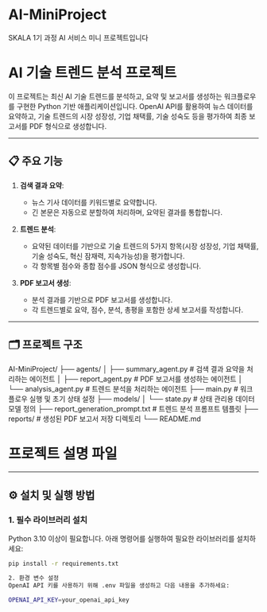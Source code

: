 # AI-MiniProject
SKALA 1기 과정 AI 서비스 미니 프로젝트입니다

# AI 기술 트렌드 분석 프로젝트

이 프로젝트는 최신 AI 기술 트렌드를 분석하고, 요약 및 보고서를 생성하는 워크플로우를 구현한 Python 기반 애플리케이션입니다. OpenAI API를 활용하여 뉴스 데이터를 요약하고, 기술 트렌드의 시장 성장성, 기업 채택률, 기술 성숙도 등을 평가하여 최종 보고서를 PDF 형식으로 생성합니다.

---

## 📋 주요 기능

1. **검색 결과 요약**:
   - 뉴스 기사 데이터를 키워드별로 요약합니다.
   - 긴 본문은 자동으로 분할하여 처리하며, 요약된 결과를 통합합니다.

2. **트렌드 분석**:
   - 요약된 데이터를 기반으로 기술 트렌드의 5가지 항목(시장 성장성, 기업 채택률, 기술 성숙도, 혁신 잠재력, 지속가능성)을 평가합니다.
   - 각 항목별 점수와 종합 점수를 JSON 형식으로 생성합니다.

3. **PDF 보고서 생성**:
   - 분석 결과를 기반으로 PDF 보고서를 생성합니다.
   - 각 트렌드별로 요약, 점수, 분석, 총평을 포함한 상세 보고서를 작성합니다.

---

## 🗂️ 프로젝트 구조
AI-MiniProject/ ├── agents/ │ ├── summary_agent.py # 검색 결과 요약을 처리하는 에이전트 │ ├── report_agent.py # PDF 보고서를 생성하는 에이전트 │ └── analysis_agent.py # 트렌드 분석을 처리하는 에이전트 ├── main.py # 워크플로우 실행 및 초기 상태 설정 ├── models/ │ └── state.py # 상태 관리용 데이터 모델 정의 ├── report_generation_prompt.txt # 트렌드 분석 프롬프트 템플릿 ├── reports/ # 생성된 PDF 보고서 저장 디렉토리 └── README.md 

# 프로젝트 설명 파일

---

## ⚙️ 설치 및 실행 방법

### 1. **필수 라이브러리 설치**
Python 3.10 이상이 필요합니다. 아래 명령어를 실행하여 필요한 라이브러리를 설치하세요:
```bash
pip install -r requirements.txt

2. 환경 변수 설정
OpenAI API 키를 사용하기 위해 .env 파일을 생성하고 다음 내용을 추가하세요:

OPENAI_API_KEY=your_openai_api_key